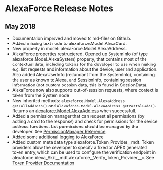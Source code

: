 # AlexaForce Release Notes #

## May 2018 ##
* Documentation improved and moved to md-files on Github.
* Added missing text node to alexaforce.Model.AlexaCard.
* New property in model: alexaForce.Model.AlexaAddress.
* AlexaForce properties restructered. Opened up SystemInfo (of type alexaforce.Model.AlexaSystem) property, that contains most of the contextual data, including tokens for the developer to use when making e.g. list requests and information about the device, user and application. Also added AlexaUserInfo (redundant from the SystemInfo), containing the user as known to Alexa, and SessionInfo, containing session information (not custom session data, this is found in SessionData).
* AlexaForce now also supports out-of-session requests, where context is taken from the System node
* New inherited methods: ``` alexaforce.Model.AlexaAddress getFullAddress() ``` and ``` alexaforce.Model.AlexaAddress getPostalCode() ```. Returns an [alexaforce.Model.AlexaAddress](Model/AlexaAddress.md) when successfull.
* Added a permission manager that can request all permissions (by adding a card to the response) and check for permissions for the device address functions. List permissions should be managed by the developer. See [PermissionManager Reference](../Permissions.md).
* Added some additional logging to AlexaForce
* Added custom meta data type alexaforce.Token_Provider__mdt. Token providers allow the developer to specify a fixed or APEX generated token entry, which can be used to configure the verification endpoint in alexaforce.Alexa_Skill__mdt.alexaforce__Verify_Token_Provider__c. See [Token Provider Documentation](docs/TokenGenerator.md)
